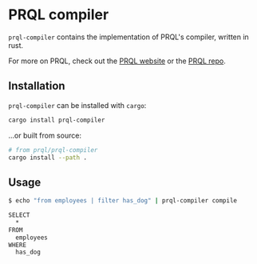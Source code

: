 # PRQL compiler

`prql-compiler` contains the implementation of PRQL's compiler, written in rust.

For more on PRQL, check out the [PRQL website](prql-lang.org) or the [PRQL
repo](github.com/prql/prql).

## Installation

`prql-compiler` can be installed with `cargo`:

```sh
cargo install prql-compiler
```

...or built from source:

```sh
# from prql/prql-compiler
cargo install --path .
```

## Usage

```sh
$ echo "from employees | filter has_dog" | prql-compiler compile

SELECT
  *
FROM
  employees
WHERE
  has_dog
```
